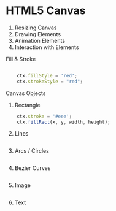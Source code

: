 # HTML5 Canvas

1. Resizing Canvas
2. Drawing Elements
3. Animation Elements
4. Interaction with Elements


Fill & Stroke
```javascript

    ctx.fillStyle = 'red';
    ctx.strokeStyle = "red";

```

Canvas Objects 
1. Rectangle

```javascript
    ctx.stroke = '#eee';
    ctx.fillRect(x, y, width, height);
```
2. Lines

```javascript

```
3. Arcs / Circles

```javascript

```
4. Bezier Curves

```javascript

```
5. Image

```javascript

```

6. Text

```javascript

```